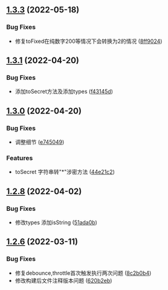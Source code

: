 

## [1.3.3](https://github.com/Hyhello/utils/compare/1.3.2...1.3.3) (2022-05-18)


### Bug Fixes

* 修复toFixed在纯数字200等情况下会转换为2的情况 ([8ff9024](https://github.com/Hyhello/utils/commit/8ff902479fad36a7f04bb9da89946c53f3b4272e))

## [1.3.1](https://github.com/Hyhello/utils/compare/1.3.0...1.3.1) (2022-04-20)


### Bug Fixes

* 添加toSecret方法及添加types ([f43145d](https://github.com/Hyhello/utils/commit/f43145d2873319163217ea014c61a2178836f3be))

## [1.3.0](https://github.com/Hyhello/utils/compare/1.2.8...1.3.0) (2022-04-20)


### Bug Fixes

* 调整细节 ([e745049](https://github.com/Hyhello/utils/commit/e7450497ecb2882b509a752efe1ceb45665969b2))


### Features

* toSecret 字符串转"*"涉密方法 ([44e21c2](https://github.com/Hyhello/utils/commit/44e21c2de41c07ead245d599921cdae483da4fc2))

## [1.2.8](https://github.com/Hyhello/utils/compare/1.2.7...1.2.8) (2022-04-02)


### Bug Fixes

* 修改types 添加isString ([51ada0b](https://github.com/Hyhello/utils/commit/51ada0bbdf0295b4babe94c150d8de811645cd11))

## [1.2.6](https://github.com/Hyhello/utils/compare/1.2.0...1.2.6) (2022-03-11)


### Bug Fixes

* 修复debounce,throttle首次触发执行两次问题 ([8c2b0b4](https://github.com/Hyhello/utils/commit/8c2b0b4b4d06abc6fda0e5267ed6f0b1050d6340))
* 修改构建后文件注释版本问题 ([620b2eb](https://github.com/Hyhello/utils/commit/620b2ebb14fdf1764d552cc2ed1f520e67160269))
